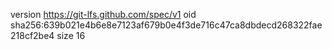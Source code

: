 version https://git-lfs.github.com/spec/v1
oid sha256:639b021e4b6e8e7123af679b0e4f3de716c47ca8dbdecd268322fae218cf2be4
size 16
